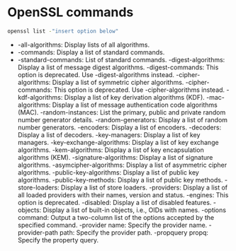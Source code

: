 # OpenSSL commands
```bash
openssl list -"insert option below"
```
- -all-algorithms: Display lists of all algorithms.
- -commands: Display a list of standard commands.
- -standard-commands: List of standard commands.
-digest-algorithms: Display a list of message digest algorithms.
-digest-commands: This option is deprecated. Use -digest-algorithms instead.
-cipher-algorithms: Display a list of symmetric cipher algorithms.
-cipher-commands: This option is deprecated. Use -cipher-algorithms instead.
-kdf-algorithms: Display a list of key derivation algorithms (KDF).
-mac-algorithms: Display a list of message authentication code algorithms (MAC).
-random-instances: List the primary, public and private random number generator details.
-random-generators: Display a list of random number generators.
-encoders: Display a list of encoders.
-decoders: Display a list of decoders.
-key-managers: Display a list of key managers.
-key-exchange-algorithms: Display a list of key exchange algorithms.
-kem-algorithms: Display a list of key encapsulation algorithms (KEM).
-signature-algorithms: Display a list of signature algorithms.
-asymcipher-algorithms: Display a list of asymmetric cipher algorithms.
-public-key-algorithms: Display a list of public key algorithms.
-public-key-methods: Display a list of public key methods.
-store-loaders: Display a list of store loaders.
-providers: Display a list of all loaded providers with their names, version and status.
-engines: This option is deprecated.
-disabled: Display a list of disabled features.
-objects: Display a list of built-in objects, i.e., OIDs with names.
-options command: Output a two-column list of the options accepted by the specified command.
-provider name: Specify the provider name.
-provider-path path: Specify the provider path.
-propquery propq: Specify the property query.
